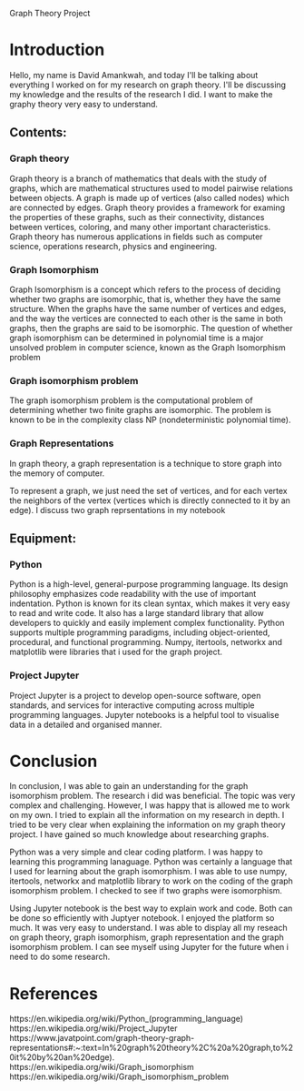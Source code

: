 Graph Theory Project

<h1>Introduction</h1>

Hello, my name is David Amankwah, and today I'll be talking about everything I worked on for my research on graph theory. I'll be discussing my knowledge and the results of the research I did. I want to make the graphy theory very easy to understand.

<h2>Contents: </h2>

<h3>Graph theory</h3>

Graph theory is a branch of mathematics that deals with the study of graphs, which are mathematical structures used to model pairwise relations between objects. A graph is made up of vertices (also called nodes) which are connected by edges. Graph theory provides a framework for examing the properties of these graphs, such as their connectivity, distances between vertices, coloring, and many other important characteristics. Graph theory has numerous applications in fields such as computer science, operations research, physics and engineering.

<h3>Graph Isomorphism</h3>
Graph Isomorphism is a concept which refers to the process of deciding whether two graphs are isomorphic, that is, whether they have the same structure. When the graphs have the same number of vertices and edges, and the way the vertices are connected to each other is the same in both graphs, then the graphs are said to be isomorphic. The question of whether graph isomorphism can be determined in polynomial time is a major unsolved problem in computer science, known as the Graph Isomorphism problem

<h3>Graph isomorphism problem</h3>

The graph isomorphism problem is the computational problem of determining whether two finite graphs are isomorphic. The problem is known to be in the complexity class NP (nondeterministic polynomial time). 


<h3>Graph Representations</h3>
In graph theory, a graph representation is a technique to store graph into the memory of computer.

To represent a graph, we just need the set of vertices, and for each vertex the neighbors of the vertex (vertices which is directly connected to it by an edge). I discuss two graph reprsentations in my notebook

<h2>Equipment: </h2>

<h3>Python</h3>

Python is a high-level, general-purpose programming language. Its design philosophy emphasizes code readability with the use of important indentation. Python is known for its clean syntax, which makes it very easy to read and write code. It also has a large standard library that allow developers to quickly and easily implement complex functionality. Python supports multiple programming paradigms, including object-oriented, procedural, and functional programming. Numpy, itertools, networkx and matplotlib were libraries that i used for the graph project.

<h3>Project Jupyter</h3>

Project Jupyter is a project to develop open-source software, open standards, and services for interactive computing across multiple programming languages. Jupyter notebooks is a helpful tool to visualise data in a detailed and organised manner.

<h1> Conclusion</h1>

In conclusion, I was able to gain an understanding for the graph isomorphism problem. The research i did was beneficial. The topic was very complex and challenging. However, I was happy that is allowed me to work on my own. I tried to explain all the information on my research in depth. I tried to be very clear when explaining the information on my graph theory project. I have gained so much knowledge about researching graphs.

Python was a very simple and clear coding platform. I was happy to learning this programming lanaguage. Python was certainly a language that I used for learning about the graph isomorphism. I was able to use numpy, itertools, networkx and matplotlib library to work on the coding of the graph isomorphism problem. I checked to see if two graphs were isomorphism.

Using Jupyter notebook is the best way to explain work and code. Both can be done so efficiently with Juptyer notebook. I enjoyed the platform so much. It was very easy to understand. I was able to display all my reseach on graph theory, graph isomorphism, graph representation and the graph isomorphism problem. I can see myself using Jupyter for the future when i need to do some research.

<h1>References</h1>
https://en.wikipedia.org/wiki/Python_(programming_language)
https://en.wikipedia.org/wiki/Project_Jupyter
https://www.javatpoint.com/graph-theory-graph-representations#:~:text=In%20graph%20theory%2C%20a%20graph,to%20it%20by%20an%20edge).
https://en.wikipedia.org/wiki/Graph_isomorphism
https://en.wikipedia.org/wiki/Graph_isomorphism_problem